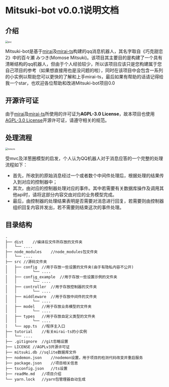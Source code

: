 # Mitsuki-bot v0.0.1说明文档

## 介绍

<img src="https://s2.loli.net/2022/01/23/I7UP6oLlT1azDXi.jpg" alt="psc" style="zoom:50%;" />

Mitsuki-bot是基于[mirai](https://github.com/mamoe/mirai)及[mirai-ts](https://github.com/YunYouJun/mirai-ts)构建的qq消息机器人，其名字取自《巧克甜恋2》中的百々瀬 みつき(Momose Mitsuki)。该项目其主要目的是构建了一个具有清晰结构的qq机器人，但由于个人经验较少，所以该项目应该只是您构建属于您自己项目的参考（如果想直接用也是没问题的啦），同时在该项目中会包含一系列的小实例以帮助您可以更快的了解和上手mirai-ts，最后如果有帮助的话请记得给我一个star，也欢迎各位帮助和改进Mitsuki-bot项目0.0

## 开源许可证

由于[mirai](https://github.com/mamoe/mirai)及[mirai-ts](https://github.com/YunYouJun/mirai-ts)所使用的许可证为**AGPL-3.0 License**，故本项目也使用[AGPL-3.0 License](https://github.com/gylove1994/mitsuki-bot/blob/master/LICENSE)开源许可证，请遵守相关的规范。

## 处理流程

<img src="https://s2.loli.net/2022/01/20/Znt1kYWbHPT6i5l.png" alt="mmcm" style="zoom:50%;" />

受mvc及洋葱圈模型的启发，个人认为QQ机器人对于消息应答的一个完整的处理流程如下：

- 首先，所收到的原始消息经过一个或者数个中间件处理后，根据处理的结果传入到对应的控制器中；
- 其次，由对应的控制器处理对应的事件。其中若需要有关数据库操作及调用其他api时，请将这部分内容交由对应的业务模型完成。
- 最后，由控制器的处理结果表明是否需要对消息进行回复，若需要则由控制器组织回复内容并发出，若不需要则结束这次的事件处理。

## 目录结构

```text
.
├── dist	//编译后文件所存放的文件夹
│   └── .... 
├── node_modules	//node_modules包文件夹
│   └── .... 
├── src	//源码文件夹
│   ├── config	//用于存放一些设置的文件夹(由于有隐私内容不公开)
│   │		└── .... 
│   ├── config_example	//用于存放一些设置示例的文件夹
│   │		└── .... 
│   ├── controller	//用于存放控制器的文件夹
│   │		└── .... 
│   ├── middleware	//用于存放中间件的文件夹
│   │		└── .... 
│   ├── model	//用于存放业务模型的文件夹
│   │		└── .... 
│   ├── types	//用于存放自定义类型的文件夹
│   │		└── .... 
│   └── app.ts	//程序主入口
├── tutorial	//有关mirai-ts的小实例
│   └── .... 
├── .gitignore	//git忽略设置
├── LICENSE	//AGPLv3开源许可证
├── mitsuki.db //sqlite数据库文件
├── nodemon.json	//nodemon设置，用于项目的检测代码改变并重启服务
├── package.json	//项目相关信息
├── tsconfig.json	//ts设置
├── readMe.md	//项目介绍
└── yarn.lock	//yarn包管理器自动生成
```

